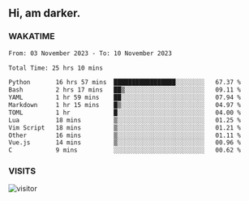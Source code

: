 ## Hi, am darker.

### WAKATIME

<!--START_SECTION:waka-->

```txt
From: 03 November 2023 - To: 10 November 2023

Total Time: 25 hrs 10 mins

Python       16 hrs 57 mins  █████████████████░░░░░░░░   67.37 %
Bash         2 hrs 17 mins   ██▒░░░░░░░░░░░░░░░░░░░░░░   09.11 %
YAML         1 hr 59 mins    ██░░░░░░░░░░░░░░░░░░░░░░░   07.94 %
Markdown     1 hr 15 mins    █▒░░░░░░░░░░░░░░░░░░░░░░░   04.97 %
TOML         1 hr            █░░░░░░░░░░░░░░░░░░░░░░░░   04.00 %
Lua          18 mins         ▒░░░░░░░░░░░░░░░░░░░░░░░░   01.25 %
Vim Script   18 mins         ▒░░░░░░░░░░░░░░░░░░░░░░░░   01.21 %
Other        16 mins         ▒░░░░░░░░░░░░░░░░░░░░░░░░   01.11 %
Vue.js       14 mins         ▒░░░░░░░░░░░░░░░░░░░░░░░░   00.96 %
C            9 mins          ░░░░░░░░░░░░░░░░░░░░░░░░░   00.62 %
```

<!--END_SECTION:waka-->

### VISITS
<!-- i should probably build this when i will have some time -->
![visitor](https://profile-counter.glitch.me/sanix-darker/count.svg)
